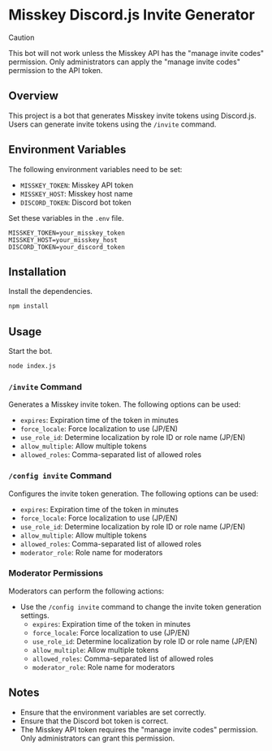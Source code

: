 # Misskey Discord.js Invite Generator

> [!CAUTION]
> This bot will not work unless the Misskey API has the "manage invite codes" permission.
> Only administrators can apply the "manage invite codes" permission to the API token.

## Overview
This project is a bot that generates Misskey invite tokens using Discord.js. Users can generate invite tokens using the `/invite` command.

## Environment Variables
The following environment variables need to be set:

- `MISSKEY_TOKEN`: Misskey API token
- `MISSKEY_HOST`: Misskey host name
- `DISCORD_TOKEN`: Discord bot token

Set these variables in the `.env` file.

```
MISSKEY_TOKEN=your_misskey_token
MISSKEY_HOST=your_misskey_host
DISCORD_TOKEN=your_discord_token
```

## Installation
Install the dependencies.

```bash
npm install
```

## Usage
Start the bot.

```bash
node index.js
```

### `/invite` Command
Generates a Misskey invite token. The following options can be used:

- `expires`: Expiration time of the token in minutes
- `force_locale`: Force localization to use (JP/EN)
- `use_role_id`: Determine localization by role ID or role name (JP/EN)
- `allow_multiple`: Allow multiple tokens
- `allowed_roles`: Comma-separated list of allowed roles

### `/config invite` Command
Configures the invite token generation. The following options can be used:

- `expires`: Expiration time of the token in minutes
- `force_locale`: Force localization to use (JP/EN)
- `use_role_id`: Determine localization by role ID or role name (JP/EN)
- `allow_multiple`: Allow multiple tokens
- `allowed_roles`: Comma-separated list of allowed roles
- `moderator_role`: Role name for moderators

### Moderator Permissions
Moderators can perform the following actions:

- Use the `/config invite` command to change the invite token generation settings.
  - `expires`: Expiration time of the token in minutes
  - `force_locale`: Force localization to use (JP/EN)
  - `use_role_id`: Determine localization by role ID or role name (JP/EN)
  - `allow_multiple`: Allow multiple tokens
  - `allowed_roles`: Comma-separated list of allowed roles
  - `moderator_role`: Role name for moderators

## Notes
- Ensure that the environment variables are set correctly.
- Ensure that the Discord bot token is correct.
- The Misskey API token requires the "manage invite codes" permission. Only administrators can grant this permission.
